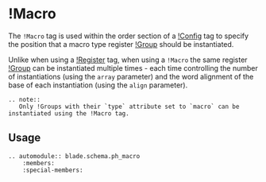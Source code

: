 # !Macro
The `!Macro` tag is used within the order section of a [!Config](./config.md) tag to specify the position that a macro type register [!Group](./group.md) should be instantiated.

Unlike when using a [!Register](./register.md) tag, when using a `!Macro` the same register [!Group](./group.md) can be instantiated multiple times - each time controlling the number of instantiations (using the `array` parameter) and the word alignment of the base of each instantiation (using the `align` parameter).

```eval_rst
.. note::
   Only !Groups with their `type` attribute set to `macro` can be instantiated using the !Macro tag.
```

## Usage

```eval_rst
.. automodule:: blade.schema.ph_macro
    :members:
    :special-members:
```